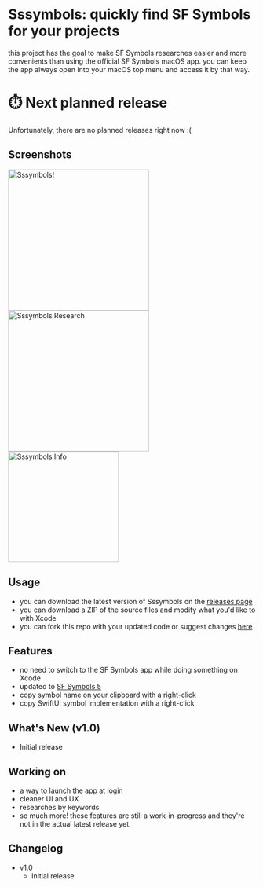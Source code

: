# Sssymbols: quickly find SF Symbols for your projects
this project has the goal to make SF Symbols researches easier and more convenients than using the official SF Symbols macOS app.
you can keep the app always open into your macOS top menu and access it by that way.

# ⏱️ Next planned release
Unfortunately, there are no planned releases right now :(

## Screenshots
<img width="287" alt="Sssymbols!" src="https://github.com/ddvniele/Sssymbols/assets/80768380/7859bf65-708e-4a3f-8a27-f64586d1c2a9">
<img width="287" alt="Sssymbols Research" src="https://github.com/ddvniele/Sssymbols/assets/80768380/12d9fdc2-b202-4f72-95e6-caa4cca15a77">
<img width="225" alt="Sssymbols Info" src="https://github.com/ddvniele/Sssymbols/assets/80768380/dfa0196b-40f8-49ac-9353-54df0ade234e">

## Usage
- you can download the latest version of Sssymbols on the [releases page](https://github.com/ddvniele/Sssymbols/releases)
- you can download a ZIP of the source files and modify what you'd like to with Xcode
- you can fork this repo with your updated code or suggest changes [here](https://github.com/ddvniele/Sssymbols/pulls)

## Features
- no need to switch to the SF Symbols app while doing something on Xcode
- updated to [SF Symbols 5](https://developer.apple.com/sf-symbols/)
- copy symbol name on your clipboard with a right-click
- copy SwiftUI symbol implementation with a right-click

## What's New (v1.0)
- Initial release

## Working on
- a way to launch the app at login
- cleaner UI and UX
- researches by keywords
- so much more!
these features are still a work-in-progress and they're not in the actual latest release yet.

## Changelog
- v1.0
  - Initial release